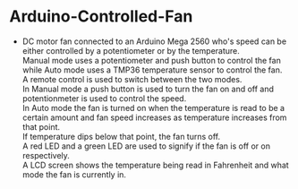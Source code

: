 # Arduino-Controlled-Fan
* DC motor fan connected to an Arduino Mega 2560 who's speed can be either controlled by a potentiometer or by the temperature.<br/>
Manual mode uses a potentiometer and push button to control the fan while Auto mode uses a TMP36 temperature sensor to control the fan.<br/> 
A remote control is used to switch between the two modes.<br/>
In Manual mode a push button is used to turn the fan on and off and potentionmeter is used to control the speed.<br/>
In Auto mode the fan is turned on when the temperature is read to be a certain amount and fan speed increases as temperature increases from that point.<br/>
If temperature dips below that point, the fan turns off.<br/>
A red LED and a green LED are used to signify if the fan is off or on respectively.<br/>
A LCD screen shows the temperature being read in Fahrenheit and what mode the fan is currently in.<br/>
